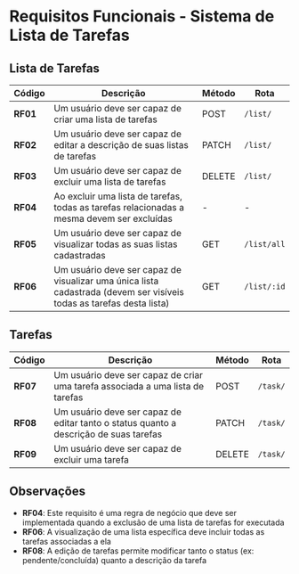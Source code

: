 # Requisitos Funcionais - Sistema de Lista de Tarefas

## Lista de Tarefas

| Código | Descrição | Método | Rota |
|--------|-----------|--------|------|
| **RF01** | Um usuário deve ser capaz de criar uma lista de tarefas | POST | `/list/` | x 
| **RF02** | Um usuário deve ser capaz de editar a descrição de suas listas de tarefas | PATCH | `/list/` | x 
| **RF03** | Um usuário deve ser capaz de excluir uma lista de tarefas | DELETE | `/list/` | x 
| **RF04** | Ao excluir uma lista de tarefas, todas as tarefas relacionadas a mesma devem ser excluídas | - | - | x 
| **RF05** | Um usuário deve ser capaz de visualizar todas as suas listas cadastradas | GET | `/list/all` | x 
| **RF06** | Um usuário deve ser capaz de visualizar uma única lista cadastrada (devem ser visíveis todas as tarefas desta lista) | GET | `/list/:id` | x 

## Tarefas

| Código | Descrição | Método | Rota |
|--------|-----------|--------|------|
| **RF07** | Um usuário deve ser capaz de criar uma tarefa associada a uma lista de tarefas | POST | `/task/` | X 
| **RF08** | Um usuário deve ser capaz de editar tanto o status quanto a descrição de suas tarefas | PATCH | `/task/` |
| **RF09** | Um usuário deve ser capaz de excluir uma tarefa | DELETE | `/task/` |

## Observações

- **RF04**: Este requisito é uma regra de negócio que deve ser implementada quando a exclusão de uma lista de tarefas for executada
- **RF06**: A visualização de uma lista específica deve incluir todas as tarefas associadas a ela
- **RF08**: A edição de tarefas permite modificar tanto o status (ex: pendente/concluída) quanto a descrição da tarefa